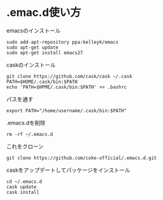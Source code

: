 # .emac.d使い方
emacsのインストール  
```
sudo add-apt-repository ppa:kelleyk/emacs  
sudo apt-get update  
sudo apt-get install emacs27
```  
caskのインストール  
```
git clone https://github.com/cask/cask ~/.cask
PATH=$HOME/.cask/bin:$PATH
echo 'PATH=$HPME/.cask/bin:$PATH' >> .bashrc
```  
パスを通す  
```
export PATH="/home/username/.cask/bin:$PATH"
```  
.emacs.dを削除  
```
rm -rf ~/.emacs.d 
```  
これをクローン  
```
git clone https://github.com/coke-official/.emacs.d.git  
```  
caskをアップデートしてパッケージをインストール  
```
cd ~/.emacs.d  
cask update  
cask install  
```
